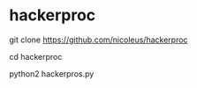 # hackerproc

git clone https://github.com/nicoleus/hackerproc

cd hackerproc

python2 hackerpros.py
